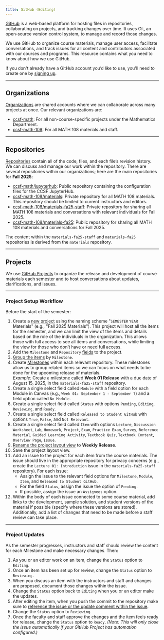 ```yaml
---
title: GitHub (Editing)
---
```


[GitHub](https://github.com/) is a web-based platform for hosting files in repositories, collaborating on projects, and tracking changes over time. It uses Git, an open-source version control system, to manage and record those changes.

We use GitHub to organize course materials, manage user access, facilitate conversations, and track issues for all content and contributors associated with our courses and programs. This resource contains what you need to know about how we use GitHub.

If you don't already have a GitHub account you’d like to use, you'll need to create one by [signing up](https://github.com/signup).

---

## Organizations

[Organizations](https://docs.github.com/en/organizations/collaborating-with-groups-in-organizations/about-organizations) are shared accounts where we can collaborate across many projects at once. Our relevant organizations are:

- [ccsf-math](https://github.com/orgs/ccsf-math): For all non-course-specific projects under the Mathematics Department.
- [ccsf-math-108](https://github.com/orgs/ccsf-math-108): For all MATH 108 materials and staff.

---

## Repositories

[Repositories](https://docs.github.com/en/repositories/creating-and-managing-repositories/about-repositories) contain all of the code, files, and each file’s revision history. We can discuss and manage our work within the repository. There are several repositories within our organizations; here are the main repositories for **Fall 2025**:

- [ccsf-math/jupyterhub](https://github.com/ccsf-math/jupyterhub/): Public repository containing the configuration files for the CCSF JupyterHub.
- [ccsf-math-108/materials](https://github.com/ccsf-math-108/materials): Private repository for all MATH 108 materials. This repository should be limited to current instructors and editors.
- [ccsf-math-108/materials-fa25-staff](https://github.com/ccsf-math-108/materials-fa25-staff): Private repository for sharing all MATH 108 materials and conversations with relevant individuals for Fall 2025.
- [ccsf-math-108/materials-fa25](https://github.com/ccsf-math-108/materials-fa25): Public repository for sharing all MATH 108 materials and conversations for Fall 2025.

The content within the `materials-fa25-staff` and `materials-fa25` repositories is derived from the `materials` repository.

---

## Projects

We use [GitHub Projects](https://docs.github.com/en/issues/planning-and-tracking-with-projects) to organize the release and development of course materials each semester and to host conversations about updates, clarifications, and issues.

---

### Project Setup Workflow

Before the start of the semester:

1. Create a [new project](https://github.com/orgs/ccsf-math-108/projects) using the naming scheme "`SEMESTER` `YEAR` Materials" (e.g., "Fall 2025 Materials"). This project will host all the items for the semester, and we can limit the view of the items and details based on the role of the individuals in the organization. This allows those with full access to see all items and conversations, while limiting the view for those who don’t have or need full access.
2. Add the `Milestone` and `Repository` [fields](https://docs.github.com/en/issues/planning-and-tracking-with-projects/understanding-fields) to the project.
3. [Group the items](https://docs.github.com/en/issues/planning-and-tracking-with-projects/customizing-views-in-your-project/customizing-the-table-layout#grouping-by-field-values) by `Milestone`.
4. Create [Milestones](https://docs.github.com/en/issues/using-labels-and-milestones-to-track-work/about-milestones) within each relevant repository. These milestones allow us to group related items so we can focus on what needs to be done for the upcoming release of materials.  
   *Example:* Create a milestone called **Week 01 Release** with a due date of August 15, 2025, in the `materials-fa25-staff` repository.
5. Create a single select field called `Module` with a field option for each Module in Canvas (e.g., `Week 01: September 1 - September 7`) and a field option called `No Module`.
6. Create a single select field called `Status` with options `Pending`, `Editing`, `Reviewing`, and `Ready`.
7. Create a single select field called `Released to Student GitHub` with options `True`, `False`, and `Not Relevant`.
8. Create a single select field called `Item` with options `Lecture`, `Discussion Worksheet`, `Lab`, `Homework`, `Project`, `Exam`, `Practice Exam`, `Survey`, `Reference Material`, `Guided Learning Activity`, `Textbook Quiz`, `Textbook Content`, `Overview Page`, `Issue`.
9. [Rename the project layout view](https://docs.github.com/en/issues/planning-and-tracking-with-projects/customizing-views-in-your-project/managing-your-views#renaming-a-saved-view) to **Weekly Release**.
10. Save the project layout view.
11. Add an issue to the project for each item from the course materials. The issue should live in the appropriate repository for privacy concerns (e.g., create the `Lecture 01: Introduction` issue in the `materials-fa25-staff` repository). For each issue:
    - Assign the issue to the relevant field options for `Milestone`, `Module`, `Item`, and `Released to Student GitHub`.
    - For the field `Status`, assign the issue the option of `Pending`.
    - If possible, assign the issue an `Assignees` option.
12. Within the body of each issue connected to some course material, add links to the development, sample solution, and student versions of the material if possible (specify where these versions are stored). Additionally, add a list of changes that need to be made before a staff review can take place.

---

### Project Updates

As the semester progresses, instructors and staff should review the content for each Milestone and make necessary changes. Then:

1. As you or an editor work on an item, change the `Status` option to `Editing`.
2. Once an item has been set up for review, change the `Status` option to `Reviewing`.
3. When you discuss an item with the instructors and staff and changes are proposed, document those changes within the issue.
4. Change the `Status` option back to `Editing` when you or an editor make the updates.
5. After editing the item, when you push the commit to the repository make sure to [reference the issue or the update comment within the issue](https://docs.github.com/en/get-started/writing-on-github/working-with-advanced-formatting/autolinked-references-and-urls).
6. Change the `Status` option to `Reviewing`.
7. Once the faculty and staff approve the changes and the item feels ready for release, change the `Status` option to `Ready`. *(Note: This will only close the issue automatically if your GitHub Project has automation configured.)*
